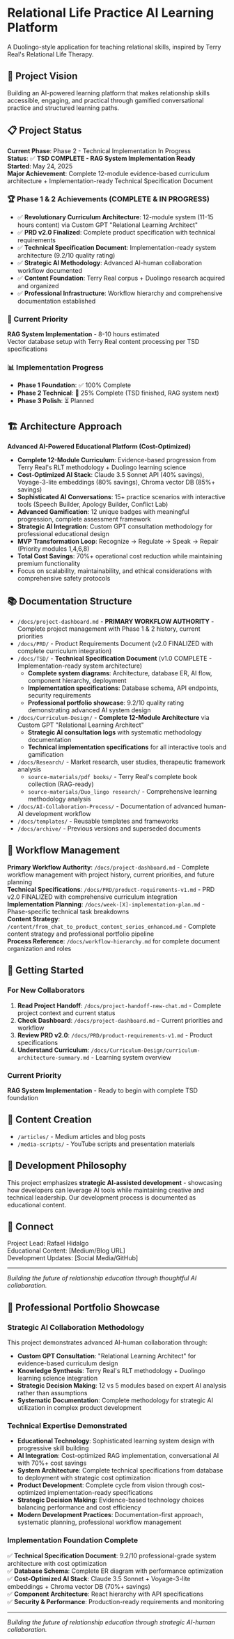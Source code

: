 # Relational Life Practice AI Learning Platform

A Duolingo-style application for teaching relational skills, inspired by Terry Real's Relational Life Therapy.

## 🎯 Project Vision

Building an AI-powered learning platform that makes relationship skills accessible, engaging, and practical through gamified conversational practice and structured learning paths.

## 📋 Project Status

**Current Phase**: Phase 2 - Technical Implementation In Progress  
**Status**: ✅ **TSD COMPLETE - RAG System Implementation Ready**  
**Started**: May 24, 2025  
**Major Achievement**: Complete 12-module evidence-based curriculum architecture + Implementation-ready Technical Specification Document

### **🏆 Phase 1 & 2 Achievements (COMPLETE & IN PROGRESS)**
- ✅ **Revolutionary Curriculum Architecture**: 12-module system (11-15 hours content) via Custom GPT "Relational Learning Architect"
- ✅ **PRD v2.0 Finalized**: Complete product specification with technical requirements
- ✅ **Technical Specification Document**: Implementation-ready system architecture (9.2/10 quality rating)
- ✅ **Strategic AI Methodology**: Advanced AI-human collaboration workflow documented
- ✅ **Content Foundation**: Terry Real corpus + Duolingo research acquired and organized
- ✅ **Professional Infrastructure**: Workflow hierarchy and comprehensive documentation established

### **🎯 Current Priority**
**RAG System Implementation** - 8-10 hours estimated  
Vector database setup with Terry Real content processing per TSD specifications

### **📊 Implementation Progress**
- **Phase 1 Foundation**: ✅ 100% Complete
- **Phase 2 Technical**: 🔄 25% Complete (TSD finished, RAG system next)
- **Phase 3 Polish**: ⏳ Planned

## 🏗️ Architecture Approach

**Advanced AI-Powered Educational Platform (Cost-Optimized)**
- **Complete 12-Module Curriculum**: Evidence-based progression from Terry Real's RLT methodology + Duolingo learning science
- **Cost-Optimized AI Stack**: Claude 3.5 Sonnet API (40% savings), Voyage-3-lite embeddings (80% savings), Chroma vector DB (85%+ savings)
- **Sophisticated AI Conversations**: 15+ practice scenarios with interactive tools (Speech Builder, Apology Builder, Conflict Lab)
- **Advanced Gamification**: 12 unique badges with meaningful progression, complete assessment framework
- **Strategic AI Integration**: Custom GPT consultation methodology for professional educational design
- **MVP Transformation Loop**: Recognize → Regulate → Speak → Repair (Priority modules 1,4,6,8)
- **Total Cost Savings**: 70%+ operational cost reduction while maintaining premium functionality
- Focus on scalability, maintainability, and ethical considerations with comprehensive safety protocols

## 📚 Documentation Structure

- `/docs/project-dashboard.md` - **PRIMARY WORKFLOW AUTHORITY** - Complete project management with Phase 1 & 2 history, current priorities
- `/docs/PRD/` - Product Requirements Document (v2.0 FINALIZED with complete curriculum integration)
- `/docs/TSD/` - **Technical Specification Document** (v1.0 COMPLETE - Implementation-ready system architecture)
  - **Complete system diagrams**: Architecture, database ER, AI flow, component hierarchy, deployment
  - **Implementation specifications**: Database schema, API endpoints, security requirements
  - **Professional portfolio showcase**: 9.2/10 quality rating demonstrating advanced AI system design
- `/docs/Curriculum-Design/` - **Complete 12-Module Architecture** via Custom GPT "Relational Learning Architect"
  - **Strategic AI consultation logs** with systematic methodology documentation
  - **Technical implementation specifications** for all interactive tools and gamification
- `/docs/Research/` - Market research, user studies, therapeutic framework analysis
  - `source-materials/pdf books/` - Terry Real's complete book collection (RAG-ready)
  - `source-materials/Duo_lingo research/` - Comprehensive learning methodology analysis
- `/docs/AI-Collaboration-Process/` - Documentation of advanced human-AI development workflow
- `/docs/templates/` - Reusable templates and frameworks
- `/docs/archive/` - Previous versions and superseded documents

## 🔄 Workflow Management

**Primary Workflow Authority**: `/docs/project-dashboard.md` - Complete workflow management with project history, current priorities, and future planning  
**Technical Specifications**: `/docs/PRD/product-requirements-v1.md` - PRD v2.0 FINALIZED with comprehensive curriculum integration  
**Implementation Planning**: `/docs/week-[X]-implementation-plan.md` - Phase-specific technical task breakdowns  
**Content Strategy**: `/content/from_chat_to_product_content_series_enhanced.md` - Complete content strategy and professional portfolio pipeline  
**Process Reference**: `/docs/workflow-hierarchy.md` for complete document organization and roles

## 🚀 Getting Started

### **For New Collaborators**
1. **Read Project Handoff**: `/docs/project-handoff-new-chat.md` - Complete project context and current status
2. **Check Dashboard**: `/docs/project-dashboard.md` - Current priorities and workflow
3. **Review PRD v2.0**: `/docs/PRD/product-requirements-v1.md` - Product specifications
4. **Understand Curriculum**: `/docs/Curriculum-Design/curriculum-architecture-summary.md` - Learning system overview

### **Current Priority**
**RAG System Implementation** - Ready to begin with complete TSD foundation

## 📝 Content Creation

- `/articles/` - Medium articles and blog posts  
- `/media-scripts/` - YouTube scripts and presentation materials

## 🤝 Development Philosophy

This project emphasizes **strategic AI-assisted development** - showcasing how developers can leverage AI tools while maintaining creative and technical leadership. Our development process is documented as educational content.

## 🔗 Connect

Project Lead: Rafael Hidalgo  
Educational Content: [Medium/Blog URL]  
Development Updates: [Social Media/GitHub]

---

*Building the future of relationship education through thoughtful AI collaboration.*


## 💼 Professional Portfolio Showcase

### **Strategic AI Collaboration Methodology**
This project demonstrates advanced AI-human collaboration through:
- **Custom GPT Consultation**: "Relational Learning Architect" for evidence-based curriculum design
- **Knowledge Synthesis**: Terry Real's RLT methodology + Duolingo learning science integration
- **Strategic Decision Making**: 12 vs 5 modules based on expert AI analysis rather than assumptions
- **Systematic Documentation**: Complete methodology for strategic AI utilization in complex product development

### **Technical Expertise Demonstrated**
- **Educational Technology**: Sophisticated learning system design with progressive skill building
- **AI Integration**: Cost-optimized RAG implementation, conversational AI with 70%+ cost savings
- **System Architecture**: Complete technical specifications from database to deployment with strategic cost optimization
- **Product Development**: Complete cycle from vision through cost-optimized implementation-ready specifications
- **Strategic Decision Making**: Evidence-based technology choices balancing performance and cost efficiency
- **Modern Development Practices**: Documentation-first approach, systematic planning, professional workflow management

### **Implementation Foundation Complete**
✅ **Technical Specification Document**: 9.2/10 professional-grade system architecture with cost optimization  
✅ **Database Schema**: Complete ER diagram with performance optimization  
✅ **Cost-Optimized AI Stack**: Claude 3.5 Sonnet + Voyage-3-lite embeddings + Chroma vector DB (70%+ savings)  
✅ **Component Architecture**: React hierarchy with API specifications  
✅ **Security & Performance**: Production-ready requirements and monitoring

---

*Building the future of relationship education through strategic AI-human collaboration.*
